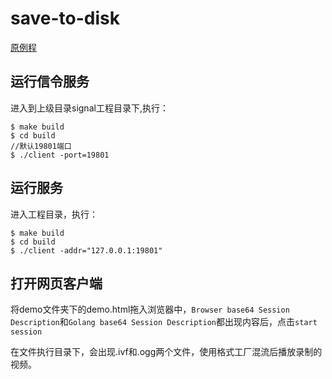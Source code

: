 # save-to-disk
[原例程](https://github.com/pion/webrtc/tree/master/examples/save-to-disk)

## 运行信令服务
进入到上级目录signal工程目录下,执行：
```
$ make build
$ cd build
//默认19801端口
$ ./client -port=19801
```

## 运行服务
进入工程目录，执行：
```
$ make build
$ cd build 
$ ./client -addr="127.0.0.1:19801"
```

## 打开网页客户端
将demo文件夹下的demo.html拖入浏览器中，`Browser base64 Session Description`和`Golang base64 Session Description`都出现内容后，点击`start session`

在文件执行目录下，会出现.ivf和.ogg两个文件，使用格式工厂混流后播放录制的视频。